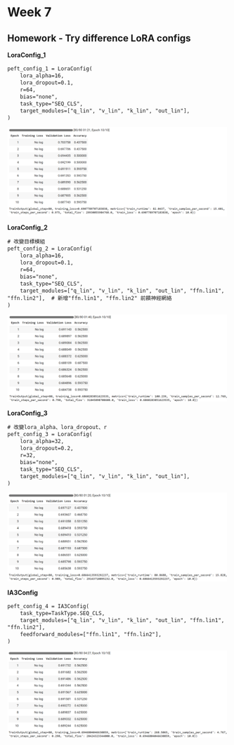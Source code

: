 # Week 7  
## Homework - Try difference LoRA configs  
**LoraConfig_1**  
```
peft_config_1 = LoraConfig(
    lora_alpha=16,          
    lora_dropout=0.1,         
    r=64,              
    bias="none",          
    task_type="SEQ_CLS",      
    target_modules=["q_lin", "v_lin", "k_lin", "out_lin"], 
)
```
<img src="https://github.com/mvclab-ntust-course/course7-llm-irene0613/blob/main/image/lora_1.png" width="500px"><br>  
  
**LoraConfig_2**
```
# 改變目標模組
peft_config_2 = LoraConfig(
    lora_alpha=16,
    lora_dropout=0.1,
    r=64,
    bias="none",
    task_type="SEQ_CLS",
    target_modules=["q_lin", "v_lin", "k_lin", "out_lin", "ffn.lin1", "ffn.lin2"],  # 新增"ffn.lin1", "ffn.lin2" 前饋神經網絡
)
```
<img src="https://github.com/mvclab-ntust-course/course7-llm-irene0613/blob/main/image/lora_2.png" width="500px"><br>  
  
**LoraConfig_3**
```
# 改變lora_alpha、lora_dropout、r
peft_config_3 = LoraConfig(
    lora_alpha=32,
    lora_dropout=0.2,
    r=32,
    bias="none",
    task_type="SEQ_CLS",
    target_modules=["q_lin", "v_lin", "k_lin", "out_lin"],
)
```
<img src="https://github.com/mvclab-ntust-course/course7-llm-irene0613/blob/main/image/lora_3.png" width="500px"><br>  
  
**IA3Config**
```
peft_config_4 = IA3Config(
    task_type=TaskType.SEQ_CLS,
    target_modules=["q_lin", "v_lin", "k_lin", "out_lin", "ffn.lin1", "ffn.lin2"],
    feedforward_modules=["ffn.lin1", "ffn.lin2"],
)
```
<img src="https://github.com/mvclab-ntust-course/course7-llm-irene0613/blob/main/image/IA3.png" width="500px"><br>  
